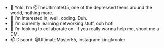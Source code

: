 - 👋 Yolo, I’m @TheUltimateG5, one of the depressed teens around the world, nothing more.
- 👀 I’m interested in, well, coding. Duh. 
- 🌱 I’m currently learning networking stuff, ooh hot!
- 💞️ I’m looking to collaborate on- if you really wanna help me, shoot me a DM.
- 📫 Discord: @UltimateMaster55, Instagram: kingkrooler

<!---
TheUltimateG5/TheUltimateG5 is a ✨ special ✨ repository because its `README.md` (this file) appears on your GitHub profile.
You can click the Preview link to take a look at your changes.
--->
